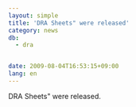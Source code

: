 ```yaml
---
layout: simple
title: 'DRA Sheets" were released'
category: news
db:
  - dra


date: 2009-08-04T16:53:15+09:00
lang: en
---
```


DRA Sheets" were released.
